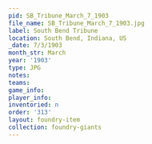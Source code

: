 ```yaml
---
pid: SB_Tribune_March_7_1903
file_name: SB_Tribune_March_7_1903.jpg
label: South Bend Tribune
location: South Bend, Indiana, US
_date: 7/3/1903
month_str: March
year: '1903'
type: JPG
notes: 
teams: 
game_info: 
player_info: 
inventoried: n
order: '313'
layout: foundry-item
collection: foundry-giants
---
```

